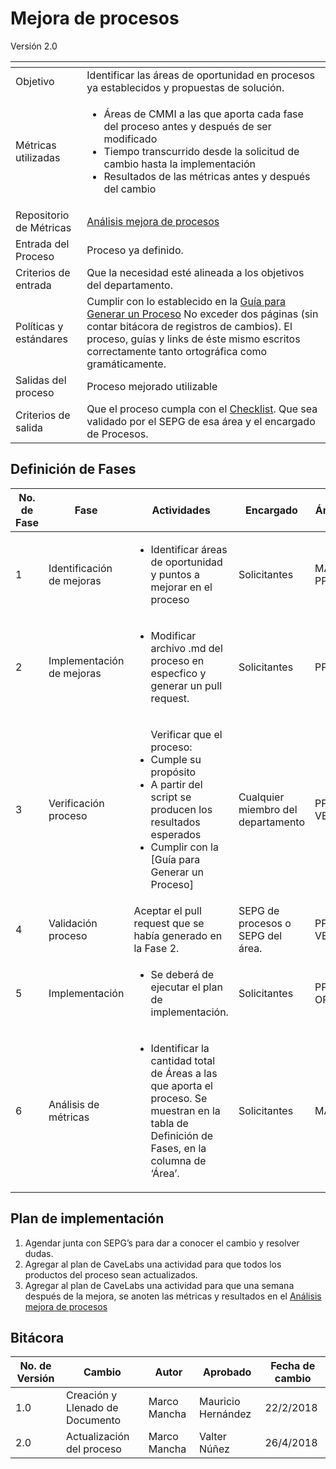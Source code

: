 # Mejora de procesos
Versión 2.0

[]() | []()
--|--
Objetivo | Identificar las áreas de oportunidad en procesos ya establecidos y propuestas de solución. 
Métricas utilizadas | <ul><li>Áreas de CMMI a las que aporta cada fase del proceso antes y después de ser modificado</li><li>Tiempo transcurrido desde la solicitud de cambio hasta la implementación</li><li>Resultados de las métricas antes y después del cambio </li></ul>
Repositorio de Métricas | [Análisis mejora de procesos](https://docs.google.com/spreadsheets/d/1dYzm2tHQ-OIIn0azT0ZlUm_s34FTUqMduSbuWIP936E/edit#gid=0)
Entrada del Proceso | Proceso ya definido.
Criterios de entrada | Que la necesidad esté alineada a los objetivos del departamento. 
Políticas y estándares | Cumplir con lo establecido en la [Guía para Generar un Proceso](https://github.com/CaveLabs-1/Wiki/blob/master/Procesos/Guias/Guia%20para%20Generar%20un%20Proceso.md) No exceder dos páginas (sin contar bitácora de registros de cambios). El proceso, guías y links de éste mismo escritos correctamente tanto ortográfica como gramáticamente. 
Salidas del proceso | Proceso mejorado utilizable 
Criterios de salida | Que el proceso cumpla con el [Checklist](https://docs.google.com/spreadsheets/d/1zOmqRjviLrij09tR2fLJbWjU23B3wcWVyoNYkBf4eyU/edit?usp=sharing). Que sea validado por el SEPG de esa área y el encargado de Procesos. 


## Definición de Fases
No. de Fase | Fase | Actividades | Encargado | Áreas
------------|------|-------------|-----------|------
1 | Identificación de mejoras |<ul><li>Identificar áreas de oportunidad y puntos a mejorar en el proceso</li>| Solicitantes | MA, PPQA
2 | Implementación de mejoras |<ul><li>Modificar archivo .md del proceso en especfico y generar un pull request.</li>| Solicitantes | PPQA
3 | Verificación proceso |<ul>Verificar que el proceso:<li>Cumple su propósito</li><li>A partir del script se producen los resultados esperados</li><li>Cumplir con la [Guía para Generar un Proceso]</li>| Cualquier miembro del departamento | PPQA, VER
4 | Validación proceso | Aceptar el pull request que se había generado en la Fase 2. | SEPG de procesos o SEPG del área. | PPQA, VER
5 | Implementación |<ul><li>Se deberá de ejecutar el plan de implementación.</li>| Solicitantes | PP, OPD
6 | Análisis de métricas |<ul><li>Identificar la cantidad total de Áreas a las que aporta el proceso. Se muestran en la tabla de Definición de Fases, en la columna de ‘Área’.</li>| Solicitantes | MA

## Plan de implementación

1. Agendar junta con SEPG’s para dar a conocer el cambio y resolver dudas.
2. Agregar al plan de CaveLabs una actividad para que todos los productos del proceso sean actualizados.
3. Agregar al plan de CaveLabs una actividad para que una semana después de la mejora, se anoten las métricas y resultados en el [Análisis mejora de procesos](https://docs.google.com/spreadsheets/d/1dYzm2tHQ-OIIn0azT0ZlUm_s34FTUqMduSbuWIP936E/edit#gid=0)


## Bitácora

No. de Versión | Cambio | Autor | Aprobado | Fecha de cambio
---------------|--------|-------|----------|----------------
1.0 | Creación y Llenado de Documento | Marco Mancha | Mauricio Hernández | 22/2/2018
2.0 | Actualización del proceso | Marco Mancha | Valter Núñez | 26/4/2018
